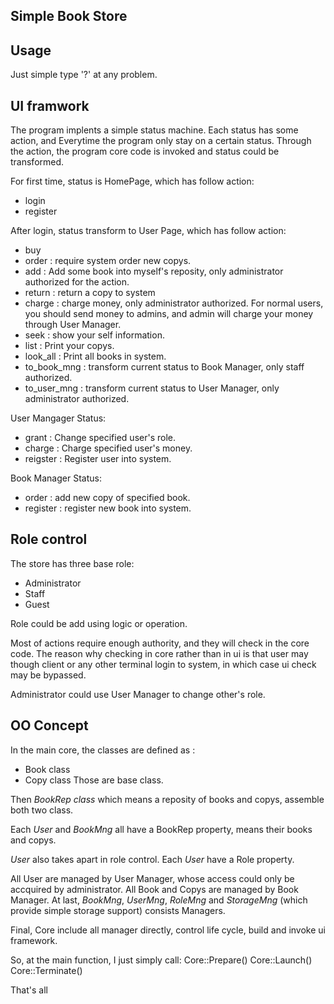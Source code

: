 Simple Book Store
---

## Usage
Just simple type '?' at any problem.

## UI framwork
The program implents a simple status machine.
Each status has some action, and Everytime the program only stay on a certain status.
Through the action, the program core code is invoked and status could be transformed.

For first time, status is HomePage, which has follow action:
- login
- register

After login, status transform to User Page, which has follow action:
- buy
- order : require system order new copys.
- add : Add some book into myself's reposity, only administrator authorized for the action.
- return : return a copy to system
- charge : charge money, only administrator authorized. For normal users, you should send money to admins, and admin will charge your money through User Manager.
- seek : show your self information.
- list : Print your copys.
- look\_all : Print all books in system.
- to\_book\_mng : transform current status to Book Manager, only staff authorized.
- to\_user\_mng : transform current status to User Manager, only administrator authorized.

User Mangager Status:
- grant : Change specified user's role.
- charge : Charge specified user's money.
- reigster : Register user into system.

Book Manager Status:
- order : add new copy of specified book.
- register : register new book into system.

## Role control
The store has three base role:
- Administrator
- Staff
- Guest

Role could be add using logic or operation.

Most of actions require enough authority, and they will check in the core code.
The reason why checking in core rather than in ui is that user may though client or any other terminal login to system, in which case ui check may be bypassed.

Administrator could use User Manager to change other's role.

## OO Concept
In the main core, the classes are defined as :
- Book class
- Copy class
Those are base class.

Then *BookRep class* which means a reposity of books and copys, assemble both two class.

Each *User* and *BookMng* all have a BookRep property, means their books and copys.

*User* also takes apart in role control. Each *User* have a Role property.

All User are managed by User Manager, whose access could only be accquired by administrator.
All Book and Copys are managed by Book Manager.
At last, *BookMng*, *UserMng*, *RoleMng* and *StorageMng* (which provide simple storage support) consists Managers.

Final, Core include all manager directly, control life cycle, build and invoke ui framework.

So, at the main function, I just simply call:
	Core::Prepare()
	Core::Launch()
	Core::Terminate()

That's all
